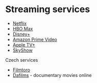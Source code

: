 # Streaming services

- [Netflix](https://www.netflix.com)
- [HBO Max](https://www.hbomax.com)
- [Disney+](https://www.disneyplus.com)
- [Amazon Prime Video](https://www.primevideo.com/)
- [Apple TV+](https://www.apple.com/cz/apple-tv-plus/)
- [SkyShow](https://www.skyshowtime.com)

Czech services

- [Filmtoro](https://filmtoro.cz/)
- [Dafilms](https://dafilms.cz/film) - documentary movies online
